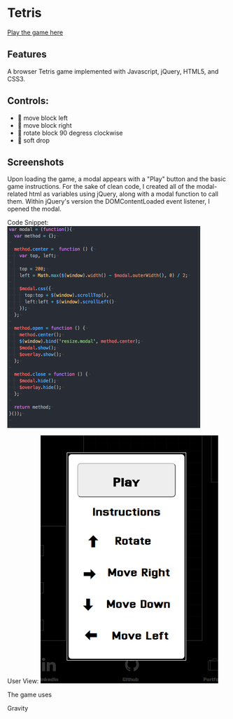 # Tetris

[Play the game here][live]

[live]: https://guitar71989.github.io/Tetris.js/

## Features

A browser Tetris game implemented with Javascript, jQuery, HTML5, and
CSS3.

## Controls:

  * &#2190; move block left
  * &#2192; move block right
  * &#2191; rotate block 90 degress clockwise
  * &#2193; soft drop

## Screenshots

Upon loading the game, a modal appears with a "Play" button and the basic
game instructions. For the sake of clean code, I created all of the modal-
related html as variables using jQuery, along with a modal function to
call them. Within jQuery's version the DOMContentLoaded event listener,
I opened the modal.

Code Snippet:
![Modal Code](./screenshots/modal.png)


User View:
![Play Game Modal](./screenshots/playmodal.png)






The game uses

Gravity
